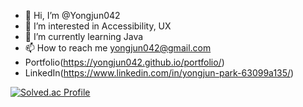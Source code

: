 - 👋 Hi, I’m @Yongjun042
- 👀 I’m interested in Accessibility, UX
- 🌱 I’m currently learning Java
- 📫 How to reach me yongjun042@gmail.com
- Portfolio(https://yongjun042.github.io/portfolio/)
- LinkedIn(https://www.linkedin.com/in/yongjun-park-63099a135/)

[![Solved.ac Profile](http://mazassumnida.wtf/api/v2/generate_badge?boj=yongjun042)](https://solved.ac/yongjun042/)
<!---
Yongjun042/Yongjun042 is a ✨ special ✨ repository because its `README.md` (this file) appears on your GitHub profile.
You can click the Preview link to take a look at your changes.
- 💞️ I’m looking to collaborate on ...
--->

